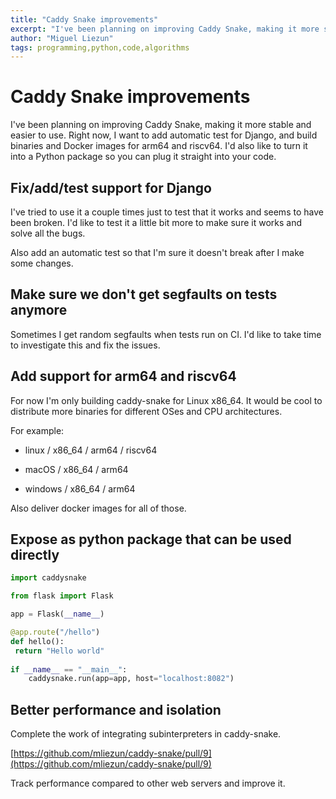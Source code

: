 ```yaml
---
title: "Caddy Snake improvements"
excerpt: "I've been planning on improving Caddy Snake, making it more stable and easier to use. Right now, I want to add automatic test for Django, and build binaries and Docker images for arm64 and riscv64. I'd also like to turn it into a Python package so you can plug it straight into your code."
author: "Miguel Liezun"
tags: programming,python,code,algorithms
---
```


# Caddy Snake improvements

I've been planning on improving Caddy Snake, making it more stable and easier to use. Right now, I want to add automatic test for Django, and build binaries and Docker images for arm64 and riscv64. I'd also like to turn it into a Python package so you can plug it straight into your code.

## Fix/add/test support for Django

I've tried to use it a couple times just to test that it works and seems to have been broken. I'd like to test it a little bit more to make sure it works and solve all the bugs.

Also add an automatic test so that I'm sure it doesn't break after I make some changes.

## Make sure we don't get segfaults on tests anymore

Sometimes I get random segfaults when tests run on CI. I'd like to take time to investigate this and fix the issues.

## Add support for arm64 and riscv64

For now I'm only building caddy-snake for Linux x86_64. It would be cool to distribute more binaries for different OSes and CPU architectures.

For example:

- linux / x86_64 / arm64 / riscv64

- macOS / x86_64 / arm64

- windows / x86_64 / arm64

Also deliver docker images for all of those.


## Expose as python package that can be used directly

```python
import caddysnake

from flask import Flask

app = Flask(__name__)

@app.route("/hello")
def hello():
 return "Hello world"
 
if __name__ == "__main__":
    caddysnake.run(app=app, host="localhost:8082")
```

## Better performance and isolation

Complete the work of integrating subinterpreters in caddy-snake.

[https://github.com/mliezun/caddy-snake/pull/9](https://github.com/mliezun/caddy-snake/pull/9)

Track performance compared to other web servers and improve it.

